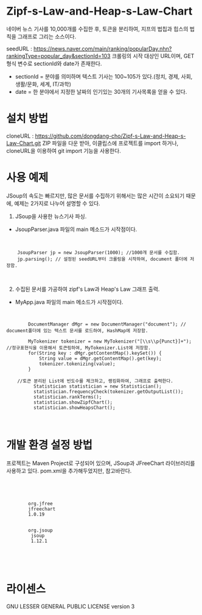 # Zipf-s-Law-and-Heap-s-Law-Chart
네이버 뉴스 기사를 10,000개를 수집한 후, 토큰을 분리하여, 지프의 법칩과 힙스의 법칙을 그래프로 그리는 소스이다.

seedURL : https://news.naver.com/main/ranking/popularDay.nhn?rankingType=popular_day&sectionId=103
크롤링의 시작 대상인 URL이며, GET 형식 변수로 sectionId와 date가 존재한다.
  - sectionId = 분야를 의미하며 텍스트 기사는 100~105가 있다.(정치, 경제, 사회, 생활/문화, 세계, IT/과학)
  - date = 한 분야에서 지정한 날짜의 인기있는 30개의 기사목록을 얻을 수 있다.
  
# 설치 방법
cloneURL : https://github.com/dongdang-cho/Zipf-s-Law-and-Heap-s-Law-Chart.git
ZIP 파일을 다운 받아, 이클립스에 프로젝트를 import 하거나, cloneURL을 이용하여 git import 기능을 사용한다.

# 사용 예제
JSoup의 속도는 빠르지만, 많은 문서를 수집하기 위해서는 많은 시간이 소요되기 때문에, 예제는 2가지로 나누어 설명할 수 있다.

1. JSoup을 사용한 뉴스기사 파싱.
  - JsoupParser.java 파일의 main 메소드가 시작점이다.
<pre>
<code>

    JsoupParser jp = new JsoupParser(1000); //1000개 문서를 수집함.
    jp.parsing(); // 설정된 seedURL부터 크롤링을 시작하여, document 폴더에 저장함.
    
</code>
</pre>

2. 수집된 문서를 가공하여 zipf's Law과 Heap's Law 그래프 출력.
  - MyApp.java 파일의 main 메소드가 시작점이다.
<pre>
<code>

		DocumentManager dMgr = new DocumentManager("document"); // document폴더에 있는 텍스트 문서를 로드하여, HashMap에 저장함.

		MyTokenizer tokenizer = new MyTokenizer("[\\s\\p{Punct}]+"); //정규표현식을 이용해서 토큰링하여, MyTokenizer.List에 저장함.
		for(String key : dMgr.getContentMap().keySet()) {
			String value = dMgr.getContentMap().get(key);
            tokenizer.tokenizing(value);
		}
		
    //토큰 분리된 List에 빈도수를 체크하고, 랭킹화하여, 그래프로 출력한다.
		  Statistician statistician = new Statistician();
		  statistician.frequencyCheck(tokenizer.getOutputList());
		  statistician.rankTerms(); 
		  statistician.showZipfChart();
		  statistician.showHeapsChart();
      
</code>
</pre>
# 개발 환경 설정 방법

프로젝트는 Maven Project로 구성되어 있으며, JSoup과 JFreeChart 라이브러리를 사용하고 있다.
pom.xml을 추가해두었지만, 참고바란다.

<pre>
<code>

  <dependencies>
  	<dependency>
	    <groupId>org.jfree</groupId>
	    <artifactId>jfreechart</artifactId>
	    <version>1.0.19</version>
	</dependency>
	<dependency> 
    	<groupId>org.jsoup</groupId>
    	 <artifactId>jsoup</artifactId> 
    	 <version>1.12.1</version> 
   	</dependency>
   	</dependencies>
    
</code>
</pre>

# 라이센스
   GNU LESSER GENERAL PUBLIC LICENSE version 3

